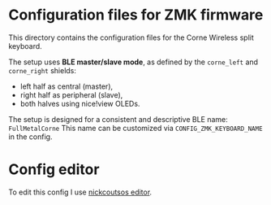 # Configuration files for ZMK firmware

This directory contains the configuration files for the Corne Wireless split keyboard.

The setup uses **BLE master/slave mode**, as defined by the `corne_left` and `corne_right` shields:
- left half  as central (master),
- right half as peripheral (slave),
- both halves using nice!view OLEDs.

The setup is designed for a consistent and descriptive BLE name:  `FullMetalCorne`
This name can be customized via `CONFIG_ZMK_KEYBOARD_NAME` in the config.

# Config editor

To edit this config I use [nickcoutsos editor](https://nickcoutsos.github.io/keymap-editor/).
